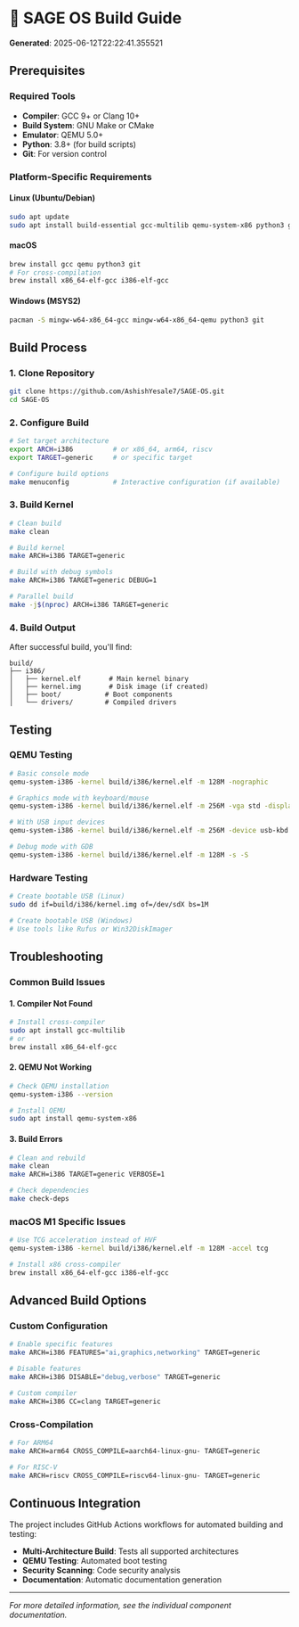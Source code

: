 # 🔨 SAGE OS Build Guide

**Generated**: 2025-06-12T22:22:41.355521

## Prerequisites

### Required Tools

- **Compiler**: GCC 9+ or Clang 10+
- **Build System**: GNU Make or CMake
- **Emulator**: QEMU 5.0+
- **Python**: 3.8+ (for build scripts)
- **Git**: For version control

### Platform-Specific Requirements

#### Linux (Ubuntu/Debian)
```bash
sudo apt update
sudo apt install build-essential gcc-multilib qemu-system-x86 python3 git
```

#### macOS
```bash
brew install gcc qemu python3 git
# For cross-compilation
brew install x86_64-elf-gcc i386-elf-gcc
```

#### Windows (MSYS2)
```bash
pacman -S mingw-w64-x86_64-gcc mingw-w64-x86_64-qemu python3 git
```

## Build Process

### 1. Clone Repository

```bash
git clone https://github.com/AshishYesale7/SAGE-OS.git
cd SAGE-OS
```

### 2. Configure Build

```bash
# Set target architecture
export ARCH=i386          # or x86_64, arm64, riscv
export TARGET=generic     # or specific target

# Configure build options
make menuconfig           # Interactive configuration (if available)
```

### 3. Build Kernel

```bash
# Clean build
make clean

# Build kernel
make ARCH=i386 TARGET=generic

# Build with debug symbols
make ARCH=i386 TARGET=generic DEBUG=1

# Parallel build
make -j$(nproc) ARCH=i386 TARGET=generic
```

### 4. Build Output

After successful build, you'll find:

```
build/
├── i386/
│   ├── kernel.elf       # Main kernel binary
│   ├── kernel.img       # Disk image (if created)
│   ├── boot/           # Boot components
│   └── drivers/        # Compiled drivers
```

## Testing

### QEMU Testing

```bash
# Basic console mode
qemu-system-i386 -kernel build/i386/kernel.elf -m 128M -nographic

# Graphics mode with keyboard/mouse
qemu-system-i386 -kernel build/i386/kernel.elf -m 256M -vga std -display gtk

# With USB input devices
qemu-system-i386 -kernel build/i386/kernel.elf -m 256M -device usb-kbd -device usb-mouse

# Debug mode with GDB
qemu-system-i386 -kernel build/i386/kernel.elf -m 128M -s -S
```

### Hardware Testing

```bash
# Create bootable USB (Linux)
sudo dd if=build/i386/kernel.img of=/dev/sdX bs=1M

# Create bootable USB (Windows)
# Use tools like Rufus or Win32DiskImager
```

## Troubleshooting

### Common Build Issues

#### 1. Compiler Not Found
```bash
# Install cross-compiler
sudo apt install gcc-multilib
# or
brew install x86_64-elf-gcc
```

#### 2. QEMU Not Working
```bash
# Check QEMU installation
qemu-system-i386 --version

# Install QEMU
sudo apt install qemu-system-x86
```

#### 3. Build Errors
```bash
# Clean and rebuild
make clean
make ARCH=i386 TARGET=generic VERBOSE=1

# Check dependencies
make check-deps
```

### macOS M1 Specific Issues

```bash
# Use TCG acceleration instead of HVF
qemu-system-i386 -kernel build/i386/kernel.elf -m 128M -accel tcg

# Install x86 cross-compiler
brew install x86_64-elf-gcc i386-elf-gcc
```

## Advanced Build Options

### Custom Configuration

```bash
# Enable specific features
make ARCH=i386 FEATURES="ai,graphics,networking" TARGET=generic

# Disable features
make ARCH=i386 DISABLE="debug,verbose" TARGET=generic

# Custom compiler
make ARCH=i386 CC=clang TARGET=generic
```

### Cross-Compilation

```bash
# For ARM64
make ARCH=arm64 CROSS_COMPILE=aarch64-linux-gnu- TARGET=generic

# For RISC-V
make ARCH=riscv CROSS_COMPILE=riscv64-linux-gnu- TARGET=generic
```

## Continuous Integration

The project includes GitHub Actions workflows for automated building and testing:

- **Multi-Architecture Build**: Tests all supported architectures
- **QEMU Testing**: Automated boot testing
- **Security Scanning**: Code security analysis
- **Documentation**: Automatic documentation generation

---

*For more detailed information, see the individual component documentation.*
